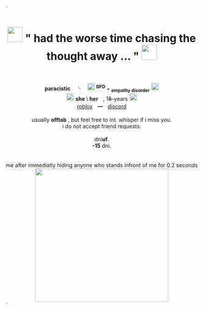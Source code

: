 ` <div align=center>
<h1><img src=https://files.catbox.moe/nvg573.gif width=40> "<b> had the worse time chasing the thought away  ... "</b> <img src=https://files.catbox.moe/nvg573.gif width=40></h1>
       <br>
           <br>
    <b>paracistic</b>ㅤ╰ㅤ
    <img src=https://files.catbox.moe/eo21ji.gif width=20> <sup> <b>BPD</b> </sup>+<sub> <b>empathy disorder</b></sub> <img src="https://files.catbox.moe/vjpmcv.gif" width=20>
    <br>
    <img src=https://files.catbox.moe/1gpgas.gif width=20> <b>she </b>\<b> her</b>ㅤ, 1<s>8-</s>years <img src=https://files.catbox.moe/1gpgas.gif width=20>
    <br>
    <a href=https://www.roblox.com/users/2604113487/profile>roblox</a>ㅤ━ㅤ<a href=https://discordlookup.com/user/1363613473098956860>discord</a>
 <br><br>
    usually <b>offtab</b> , but feel free to int. whisper if i miss you.
    <br>
 i do not accept friend requests.
    <br>
    <br>
    dni<b>uf</b>.
    <br>
    <b>-15</b> dni.
      <br>
        <br>
          <br>
me after immediatly hiding anyone who stands infront of me for 0.2 seconds
 <br>
   <img src=https://files.catbox.moe/92z2i9.gif width=350>
 

    
</div> `
